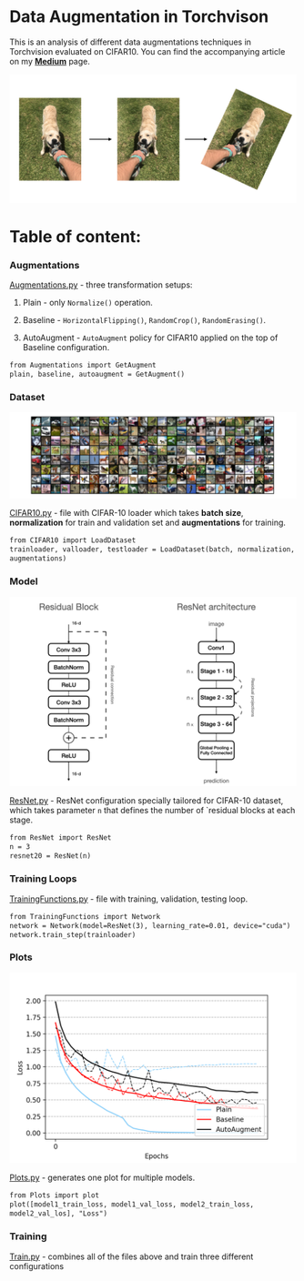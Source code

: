 # Data Augmentation in Torchvison
This is an analysis of different data augmentations techniques in Torchvision evaluated on CIFAR10. You can find the accompanying article on my [__Medium__](https://medium.com/@maciejbalawejder) page.

<p align="center">
<img 
  src="https://github.com/maciejbalawejder/Data-Augmentation/blob/main/images/marvin.png"
>
</p>

# Table of content: 

### Augmentations
  [Augmentations.py](https://github.com/maciejbalawejder/Data-Augmentation/blob/main/Augmentations.py) - three transformation setups:

  1. Plain - only `Normalize()` operation.

  2. Baseline - `HorizontalFlipping()`, `RandomCrop()`, `RandomErasing()`.

  3. AutoAugment - `AutoAugment` policy for CIFAR10 applied on the top of Baseline configuration.

  ```
  from Augmentations import GetAugment
  plain, baseline, autoaugment = GetAugment()
  ```
  
### Dataset

<p align="center">
<img 
  src="https://github.com/maciejbalawejder/Data-Augmentation/blob/main/images/CIFAR10.png"
>
</p>

[CIFAR10.py](https://github.com/maciejbalawejder/Data-Augmentation/blob/main/CIFAR10.py) - file with CIFAR-10 loader which takes __batch size__, __normalization__ for train and validation set and __augmentations__ for training.

```
from CIFAR10 import LoadDataset
trainloader, valloader, testloader = LoadDataset(batch, normalization, augmentations) 
```

### Model

<p align="center">
<img 
  src="https://github.com/maciejbalawejder/Data-Augmentation/blob/main/images/ResNet.png"
>
</p>

[ResNet.py](https://github.com/maciejbalawejder/Data-Augmentation/blob/main/ResNet.py) - ResNet configuration specially tailored for CIFAR-10 dataset, which takes parameter `n` that defines the number of `residual blocks at each stage.

```
from ResNet import ResNet
n = 3
resnet20 = ResNet(n)
```

### Training Loops
[TrainingFunctions.py](https://github.com/maciejbalawejder/Data-Augmentation/blob/main/TrainingFunctions.py) - file with training, validation, testing loop.

```
from TrainingFunctions import Network
network = Network(model=ResNet(3), learning_rate=0.01, device="cuda")
network.train_step(trainloader)
```

### Plots

<p align="center">
<img 
  src="https://github.com/maciejbalawejder/Data-Augmentation/blob/main/images/Loss.png"
>
</p>

[Plots.py](https://github.com/maciejbalawejder/Data-Augmentation/blob/main/Plots.py) - generates one plot for multiple models.

```
from Plots import plot
plot([model1_train_loss, model1_val_loss, model2_train_loss, model2_val_los], "Loss")
```

### Training
[Train.py](https://github.com/maciejbalawejder/Data-Augmentation/blob/main/Train.py) - combines all of the files above and train three different configurations
